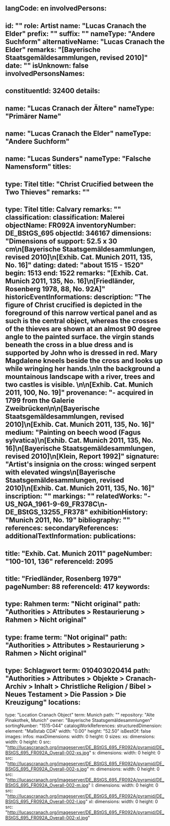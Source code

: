langCode: en
involvedPersons: 
 - 
   id: ""
  role: Artist
  name: "Lucas Cranach the Elder"
  prefix: ""
  suffix: ""
  nameType: "Andere Suchform"
  alternativeName: "Lucas Cranach the Elder"
  remarks: "[Bayerische Staatsgemäldesammlungen, revised 2010]"
  date: ""
  isUnknown: false
involvedPersonsNames: 
 - 
   constituentId: 32400
  details: 
   - 
   name: "Lucas Cranach der Ältere"
    nameType: "Primärer Name"
   - 
   name: "Lucas Cranach the Elder"
    nameType: "Andere Suchform"
   - 
   name: "Lucas Sunders"
    nameType: "Falsche Namensform"
titles: 
 - 
   type: Titel
  title: "Christ Crucified between the Two Thieves"
  remarks: ""
 - 
   type: Titel
  title: Calvary
  remarks: ""
classification: 
 classification: Malerei
objectName: FR092A
inventoryNumber: DE_BStGS_695
objectId: 346167
dimensions: "Dimensions of support: 52.5 x 30 cm\n[Bayerische Staatsgemäldesammlungen, revised 2010]\n[Exhib. Cat. Munich 2011, 135, No. 16]"
dating: 
 dated: "about 1515 - 1520"
 begin: 1513
 end: 1522
 remarks: "[Exhib. Cat. Munich 2011, 135, No. 16]\n[Friedländer, Rosenberg 1978, 88, No. 92A]"
 historicEventInformations: 
description: "The figure of Christ crucified is depicted in the foreground of this narrow vertical panel and as such is the central object, whereas the crosses of the thieves are shown at an almost 90 degree angle to the painted surface. the virgin stands beneath the cross in a blue dress and is supported by John who is dressed in red. Mary Magdalene kneels beside the cross and looks up while wringing her hands.\nIn the background a mountainous landscape with a river, trees and two castles is visible. \n\n[Exhib. Cat. Munich 2011, 100, No. 19]"
provenance: "- acquired in 1799 from the Galerie Zweibrücken\n\n[Bayerische Staatsgemäldesammlungen, revised 2010]\n[Exhib. Cat. Munich 2011, 135, No. 16]"
medium: "Painting on beech wood (Fagus sylvatica)\n[Exhib. Cat. Munich 2011, 135, No. 16]\n[Bayerische Staatsgemäldesammlungen, revised 2010]\n[Klein, Report 1992]"
signature: "Artist's insignia on the cross: winged serpent with elevated wings\n[Bayerische Staatsgemäldesammlungen, revised 2010]\n[Exhib. Cat. Munich 2011, 135, No. 16]"
inscription: ""
markings: ""
relatedWorks: "- US_NGA_1961-9-69_FR378C\n- DE_BStGS_13255_FR378"
exhibitionHistory: "Munich 2011, No. 19"
bibliography: ""
references: 
secondaryReferences: 
additionalTextInformation: 
publications: 
 - 
   title: "Exhib. Cat. Munich 2011"
  pageNumber: "100-101, 136"
  referenceId: 2095
 - 
   title: "Friedländer, Rosenberg 1979"
  pageNumber: 88
  referenceId: 417
keywords: 
 - 
   type: Rahmen
  term: "Nicht original"
  path: "Authorities > Attributes > Restaurierung > Rahmen > Nicht original"
 - 
   type: frame
  term: "Not original"
  path: "Authorities > Attributes > Restaurierung > Rahmen > Nicht original"
 - 
   type: Schlagwort
  term: 010403020414
  path: "Authorities > Attributes > Objekte > Cranach-Archiv > Inhalt > Christliche Religion / Bibel > Neues Testament > Die Passion > Die Kreuzigung"
locations: 
 - 
   type: "Location Cranach Object"
  term: Munich
  path: ""
repository: "Alte Pinakothek, Munich"
owner: "Bayerische Staatsgemäldesammlungen"
sortingNumber: "1515-044"
catalogWorkReferences: 
structuredDimension: 
 element: "Maßstab CDA"
 width: "0.00"
 height: "52.50"
isBestOf: false
images: 
 infos: 
  maxDimensions: 
   width: 0
   height: 0
 sizes: 
  xs: 
   dimensions: 
    width: 0
    height: 0
   src: "http://lucascranach.org/imageserver/DE_BStGS_695_FR092A/pyramid/DE_BStGS_695_FR092A_Overall-002-xs.jpg"
  s: 
   dimensions: 
    width: 0
    height: 0
   src: "http://lucascranach.org/imageserver/DE_BStGS_695_FR092A/pyramid/DE_BStGS_695_FR092A_Overall-002-s.jpg"
  m: 
   dimensions: 
    width: 0
    height: 0
   src: "http://lucascranach.org/imageserver/DE_BStGS_695_FR092A/pyramid/DE_BStGS_695_FR092A_Overall-002-m.jpg"
  l: 
   dimensions: 
    width: 0
    height: 0
   src: "http://lucascranach.org/imageserver/DE_BStGS_695_FR092A/pyramid/DE_BStGS_695_FR092A_Overall-002-l.jpg"
  xl: 
   dimensions: 
    width: 0
    height: 0
   src: "http://lucascranach.org/imageserver/DE_BStGS_695_FR092A/pyramid/DE_BStGS_695_FR092A_Overall-002-xl.jpg"